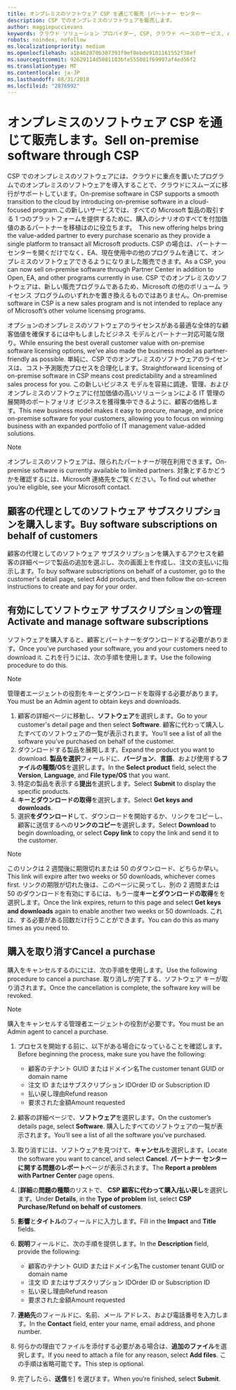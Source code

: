 ```yaml
---
title: オンプレミスのソフトウェア CSP を通じて販売 |パートナー センター
description: CSP でのオンプレミスのソフトウェアを販売します。
author: maggiepuccievans
keywords: クラウド ソリューション プロバイダー, CSP, クラウド ベースのサービス, Azure, Office 365, Dynamics, CSP パートナ, CSP での販売, 直接パートナー, CSP 直接パートナー, CSP 間接リセラー, 直接 CSP, 間接 CSP, 直接モデル, 間接モデル, 間接リセラー, 間接プロバイダー, プロバイダー, ディストリビューター, クラウド ソリューション プロバイダー プログラム
robots: noindex, nofollow
ms.localizationpriority: medium
ms.openlocfilehash: a1b462870b307393f9ef8ebde9101161552f38ef
ms.sourcegitcommit: 92629114d5081103bfe555081f69997af4ed56f2
ms.translationtype: MT
ms.contentlocale: ja-JP
ms.lasthandoff: 08/31/2018
ms.locfileid: "2876992"
---
```

# <a name="sell-on-premise-software-through-csp"></a><span data-ttu-id="749d1-104">オンプレミスのソフトウェア CSP を通じて販売します。</span><span class="sxs-lookup"><span data-stu-id="749d1-104">Sell on-premise software through CSP</span></span>

<span data-ttu-id="749d1-105">CSP でのオンプレミスのソフトウェアには、クラウドに重点を置いたプログラムでのオンプレミスのソフトウェアを導入することで、クラウドにスムーズに移行がサポートしています。</span><span class="sxs-lookup"><span data-stu-id="749d1-105">On-premise software in CSP supports a smooth transition to the cloud by introducing on-premise software in a cloud-focused program.</span></span><span data-ttu-id="749d1-106">この新しいサービスでは、すべての Microsoft 製品の取引する 1 つのプラットフォームを提供するために、購入のシナリオのすべてを付加価値のあるパートナーを移植はのに役立ちます。</span><span class="sxs-lookup"><span data-stu-id="749d1-106">  This new offering helps bring the value-added partner to every purchase scenario as they provide a single platform to transact all Microsoft products.</span></span> <span data-ttu-id="749d1-107">CSP の場合は、パートナー センターを開くだけでなく、EA、現在使用中の他のプログラムを通じて、オンプレミスのソフトウェアできるようになりました販売できます。</span><span class="sxs-lookup"><span data-stu-id="749d1-107">As a CSP, you can now sell on-premise software through Partner Center in addition to Open, EA, and other programs currently in use.</span></span> <span data-ttu-id="749d1-108">CSP でのオンプレミスのソフトウェアは、新しい販売プログラムであるため、Microsoft の他のボリューム ライセンス プログラムのいずれかを置き換えるものではありません。</span><span class="sxs-lookup"><span data-stu-id="749d1-108">On-premise software in CSP is a new sales program and is not intended to replace any of Microsoft’s other volume licensing programs.</span></span> 
 
<span data-ttu-id="749d1-109">オプションのオンプレミスのソフトウェアのライセンスがある最適な全体的な顧客価値を確保するには中もしましたビジネス モデルとパートナー対応可能な限り。</span><span class="sxs-lookup"><span data-stu-id="749d1-109">While ensuring the best overall customer value with on-premise software licensing options, we’ve also made the business model as partner-friendly as possible.</span></span> <span data-ttu-id="749d1-110">単純に、CSP でのオンプレミスのソフトウェアのライセンスは、コスト予測販売プロセスを合理化します。</span><span class="sxs-lookup"><span data-stu-id="749d1-110">Straightforward licensing of on-premise software in CSP means cost predictability and a streamlined sales process for you.</span></span> <span data-ttu-id="749d1-111">この新しいビジネス モデルを容易に調達、管理、およびオンプレミスのソフトウェアに付加価値の高いソリューションによる IT 管理の展開時のポートフォリオ ビジネスを獲得集中できるように、顧客の価格します。</span><span class="sxs-lookup"><span data-stu-id="749d1-111">This new business model makes it easy to procure, manage, and price on-premise software for your customers, allowing you to focus on winning business with an expanded portfolio of IT management value-added solutions.</span></span> 

>[!NOTE]
><span data-ttu-id="749d1-112">オンプレミスのソフトウェアは、限られたパートナーが現在利用できます。</span><span class="sxs-lookup"><span data-stu-id="749d1-112">On-premise software is currently available to limited partners.</span></span> <span data-ttu-id="749d1-113">対象とするかどうかを確認するには、Microsoft 連絡先をご覧ください。</span><span class="sxs-lookup"><span data-stu-id="749d1-113">To find out whether you’re eligible, see your Microsoft contact.</span></span> 


## <a name="buy-software-subscriptions-on-behalf-of-customers"></a><span data-ttu-id="749d1-114">顧客の代理としてのソフトウェア サブスクリプションを購入します。</span><span class="sxs-lookup"><span data-stu-id="749d1-114">Buy software subscriptions on behalf of customers</span></span>

<span data-ttu-id="749d1-115">顧客の代理としてのソフトウェア サブスクリプションを購入するアクセスを顧客の詳細ページで製品の追加を選ぶし、次の画面上を作成し、注文の支払いに指示します。</span><span class="sxs-lookup"><span data-stu-id="749d1-115">To buy software subscriptions on behalf of a customer, go to the customer's detail page, select Add products, and then follow the on-screen instructions to create and pay for your order.</span></span>

## <a name="activate-and-manage-software-subscriptions"></a><span data-ttu-id="749d1-116">有効にしてソフトウェア サブスクリプションの管理</span><span class="sxs-lookup"><span data-stu-id="749d1-116">Activate and manage software subscriptions</span></span>

<span data-ttu-id="749d1-117">ソフトウェアを購入すると、顧客とパートナーをダウンロードする必要があります。</span><span class="sxs-lookup"><span data-stu-id="749d1-117">Once you’ve purchased your software, you and your customers need to download it.</span></span> <span data-ttu-id="749d1-118">これを行うには、次の手順を使用します。</span><span class="sxs-lookup"><span data-stu-id="749d1-118">Use the following procedure to do this.</span></span> 

>[!NOTE]
><span data-ttu-id="749d1-119">管理者エージェントの役割をキーとダウンロードを取得する必要があります。</span><span class="sxs-lookup"><span data-stu-id="749d1-119">You must be an Admin agent to obtain keys and downloads.</span></span> 

1. <span data-ttu-id="749d1-120">顧客の詳細ページに移動し、**ソフトウェア**を選択します。</span><span class="sxs-lookup"><span data-stu-id="749d1-120">Go to your customer's detail page and then select **Software**.</span></span> <span data-ttu-id="749d1-121">顧客に代わって購入したすべてのソフトウェアの一覧が表示されます。</span><span class="sxs-lookup"><span data-stu-id="749d1-121">You’ll see a list of all the software you’ve purchased on behalf of the customer.</span></span> 
2.  <span data-ttu-id="749d1-122">ダウンロードする製品を展開します。</span><span class="sxs-lookup"><span data-stu-id="749d1-122">Expand the product you want to download.</span></span> <span data-ttu-id="749d1-123">**製品を選択**フィールドに、**バージョン**、**言語**、および使用する**ファイルの種類/OS**を選択します。</span><span class="sxs-lookup"><span data-stu-id="749d1-123">In the **Select product** field, select the **Version**, **Language**, and **File type/OS** that you want.</span></span> 
3.  <span data-ttu-id="749d1-124">特定の製品を表示する**提出**を選択します。</span><span class="sxs-lookup"><span data-stu-id="749d1-124">Select **Submit** to display the specific products.</span></span> 
4.  <span data-ttu-id="749d1-125">**キーとダウンロードの取得**を選択します。</span><span class="sxs-lookup"><span data-stu-id="749d1-125">Select **Get keys and downloads**.</span></span> 
5.  <span data-ttu-id="749d1-126">選択**をダウンロード**して、ダウンロードを開始するか、リンクをコピーし、顧客に送信するへの**リンクのコピー**を選択します。</span><span class="sxs-lookup"><span data-stu-id="749d1-126">Select **Download** to begin downloading, or select **Copy link** to copy the link and send it to the customer.</span></span> 

>[!NOTE]
><span data-ttu-id="749d1-127">このリンクは 2 週間後に期限切れまたは 50 のダウンロード、どちらか早い。</span><span class="sxs-lookup"><span data-stu-id="749d1-127">This link will expire after two weeks or 50 downloads, whichever comes first.</span></span> <span data-ttu-id="749d1-128">リンクの期限が切れた後は、このページに戻ってし、別の 2 週間または 50 のダウンロードを有効にするには、もう一度**キーとダウンロードの取得**をを選択します。</span><span class="sxs-lookup"><span data-stu-id="749d1-128">Once the link expires, return to this page and select **Get keys and downloads** again to enable another two weeks or 50 downloads.</span></span> <span data-ttu-id="749d1-129">これは、する必要がある回数だけ行うことができます。</span><span class="sxs-lookup"><span data-stu-id="749d1-129">You can do this as many times as you need to.</span></span> 


## <a name="cancel-a-purchase"></a><span data-ttu-id="749d1-130">購入を取り消す</span><span class="sxs-lookup"><span data-stu-id="749d1-130">Cancel a purchase</span></span>
<span data-ttu-id="749d1-131">購入をキャンセルするのにには、次の手順を使用します。</span><span class="sxs-lookup"><span data-stu-id="749d1-131">Use the following procedure to cancel a purchase.</span></span> <span data-ttu-id="749d1-132">取り消しが完了する、ソフトウェア キーが取り消されます。</span><span class="sxs-lookup"><span data-stu-id="749d1-132">Once the cancellation is complete, the software key will be revoked.</span></span> 

>[!NOTE]
><span data-ttu-id="749d1-133">購入をキャンセルする管理者エージェントの役割が必要です。</span><span class="sxs-lookup"><span data-stu-id="749d1-133">You must be an Admin agent to cancel a purchase.</span></span> 

1.  <span data-ttu-id="749d1-134">プロセスを開始する前に、以下がある場合になっていることを確認します。</span><span class="sxs-lookup"><span data-stu-id="749d1-134">Before beginning the process, make sure you have the following:</span></span> 
    -   <span data-ttu-id="749d1-135">顧客のテナント GUID またはドメイン名</span><span class="sxs-lookup"><span data-stu-id="749d1-135">The customer tenant GUID or domain name</span></span>
    -   <span data-ttu-id="749d1-136">注文 ID またはサブスクリプション ID</span><span class="sxs-lookup"><span data-stu-id="749d1-136">Order ID or Subscription ID</span></span>
    -   <span data-ttu-id="749d1-137">払い戻し理由</span><span class="sxs-lookup"><span data-stu-id="749d1-137">Refund reason</span></span>
    -   <span data-ttu-id="749d1-138">要求された金額</span><span class="sxs-lookup"><span data-stu-id="749d1-138">Amount requested</span></span>

2.  <span data-ttu-id="749d1-139">顧客の詳細ページで、**ソフトウェア**を選択します。</span><span class="sxs-lookup"><span data-stu-id="749d1-139">On the customer’s details page, select **Software**.</span></span> <span data-ttu-id="749d1-140">購入したすべてのソフトウェアの一覧が表示されます。</span><span class="sxs-lookup"><span data-stu-id="749d1-140">You’ll see a list of all the software you’ve purchased.</span></span> 

3.  <span data-ttu-id="749d1-141">取り消すには、ソフトウェアを見つけて、**キャンセル**を選択します。</span><span class="sxs-lookup"><span data-stu-id="749d1-141">Locate the software you want to cancel, and select **Cancel**.</span></span> <span data-ttu-id="749d1-142">**パートナー センターに関する問題のレポート**ページが表示されます。</span><span class="sxs-lookup"><span data-stu-id="749d1-142">The **Report a problem with Partner Center** page opens.</span></span> 

4.  <span data-ttu-id="749d1-143">[**詳細**の**問題の種類**のリストで、 **CSP 顧客に代わって購入/払い戻し**を選択します。</span><span class="sxs-lookup"><span data-stu-id="749d1-143">Under **Details**, in the **Type of problem** list, select **CSP Purchase/Refund on behalf of customers**.</span></span>

5.  <span data-ttu-id="749d1-144">**影響**と**タイトル**のフィールドに入力します。</span><span class="sxs-lookup"><span data-stu-id="749d1-144">Fill in the **Impact** and **Title** fields.</span></span> 

6.  <span data-ttu-id="749d1-145">**説明**フィールドに、次の手順を提供します。</span><span class="sxs-lookup"><span data-stu-id="749d1-145">In the **Description** field, provide the following:</span></span> 
    -   <span data-ttu-id="749d1-146">顧客のテナント GUID またはドメイン名</span><span class="sxs-lookup"><span data-stu-id="749d1-146">The customer tenant GUID or domain name</span></span>
    -   <span data-ttu-id="749d1-147">注文 ID またはサブスクリプション ID</span><span class="sxs-lookup"><span data-stu-id="749d1-147">Order ID or Subscription ID</span></span>
    -   <span data-ttu-id="749d1-148">払い戻し理由</span><span class="sxs-lookup"><span data-stu-id="749d1-148">Refund reason</span></span>
    -   <span data-ttu-id="749d1-149">要求された金額</span><span class="sxs-lookup"><span data-stu-id="749d1-149">Amount requested</span></span>

7.  <span data-ttu-id="749d1-150">**連絡先**のフィールドに、名前、メール アドレス、および電話番号を入力します。</span><span class="sxs-lookup"><span data-stu-id="749d1-150">In the **Contact** field, enter your name, email address, and phone number.</span></span> 

8.  <span data-ttu-id="749d1-151">何らかの理由でファイルを添付する必要がある場合は、**追加のファイル**を選択します。</span><span class="sxs-lookup"><span data-stu-id="749d1-151">If you need to attach a file for any reason, select **Add files**.</span></span> <span data-ttu-id="749d1-152">この手順は省略可能です。</span><span class="sxs-lookup"><span data-stu-id="749d1-152">This step is optional.</span></span> 

9.  <span data-ttu-id="749d1-153">完了したら、**送信**を] を選びます。</span><span class="sxs-lookup"><span data-stu-id="749d1-153">When you’re finished, select **Submit**.</span></span>